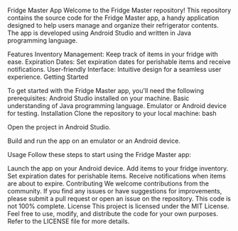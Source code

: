 
Fridge Master App
Welcome to the Fridge Master repository! This repository contains the source code for the Fridge Master app, a handy application designed to help users manage and organize their refrigerator contents. The app is developed using Android Studio and written in Java programming language.

Features
Inventory Management: Keep track of items in your fridge with ease.
Expiration Dates: Set expiration dates for perishable items and receive notifications.
User-friendly Interface: Intuitive design for a seamless user experience.
Getting Started

To get started with the Fridge Master app, you'll need the following prerequisites:
Android Studio installed on your machine.
Basic understanding of Java programming language.
Emulator or Android device for testing.
Installation
Clone the repository to your local machine:
bash

Open the project in Android Studio.

Build and run the app on an emulator or an Android device.

Usage
Follow these steps to start using the Fridge Master app:

Launch the app on your Android device.
Add items to your fridge inventory.
Set expiration dates for perishable items.
Receive notifications when items are about to expire.
Contributing
We welcome contributions from the community. If you find any issues or have suggestions for improvements, please submit a pull request or open an issue on the repository.
This code is not 100% complete.
License
This project is licensed under the MIT License. Feel free to use, modify, and distribute the code for your own purposes. Refer to the LICENSE file for more details.
